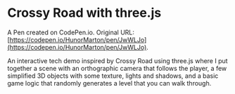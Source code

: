 # Crossy Road with three.js

A Pen created on CodePen.io. Original URL: [https://codepen.io/HunorMarton/pen/JwWLJo](https://codepen.io/HunorMarton/pen/JwWLJo).

An interactive tech demo inspired by Crossy Road using three.js where I put together a scene with an orthographic camera that follows the player, a few simplified 3D objects with some texture, lights and shadows,  and a basic game logic that randomly generates a level that you can walk through.